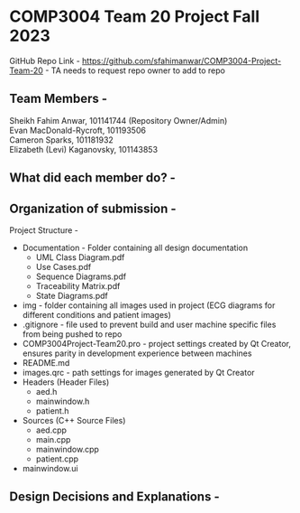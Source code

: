 # COMP3004 Team 20 Project Fall 2023

GitHub Repo Link - https://github.com/sfahimanwar/COMP3004-Project-Team-20 - TA needs to request repo owner to add to repo

## Team Members -  
Sheikh Fahim Anwar, 101141744 (Repository Owner/Admin)  
Evan MacDonald-Rycroft, 101193506  
Cameron Sparks, 101181932  
Elizabeth (Levi) Kaganovsky, 101143853

## What did each member do? -  

## Organization of submission - 
Project Structure - 
- Documentation - Folder containing all design documentation
    - UML Class Diagram.pdf
    - Use Cases.pdf
    - Sequence Diagrams.pdf
    - Traceability Matrix.pdf
    - State Diagrams.pdf
- img - folder containing all images used in project (ECG diagrams for different conditions and patient images)
- .gitignore - file used to prevent build and user machine specific files from being pushed to repo
- COMP3004Project-Team20.pro - project settings created by Qt Creator, ensures parity in development experience between machines
- README.md
- images.qrc - path settings for images generated by Qt Creator
- Headers (Header Files)
    - aed.h
    - mainwindow.h
    - patient.h
- Sources (C++ Source Files)
    - aed.cpp
    - main.cpp
    - mainwindow.cpp
    - patient.cpp
- mainwindow.ui
  
## Design Decisions and Explanations -


